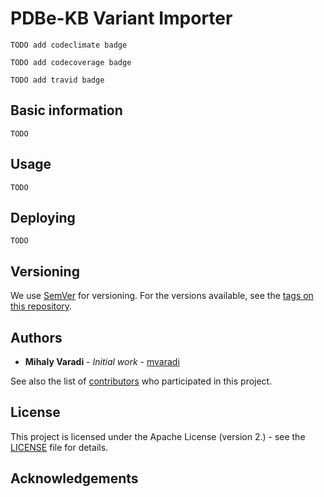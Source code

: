 # PDBe-KB Variant Importer

`TODO add codeclimate badge`

`TODO add codecoverage badge`

`TODO add travid badge`

## Basic information
`TODO`
## Usage
`TODO`
## Deploying
`TODO`
## Versioning
We use [SemVer](http://semver.org/) for versioning. For the versions available, see the [tags on this repository](https://github.com/PDBe-KB/pdbe-kb-uniprot-variant-import/tags).

## Authors
* **Mihaly Varadi** - *Initial work* - [mvaradi](https://github.com/mvaradi)

See also the list of [contributors](https://github.com/PDBe-KB/pdbe-kb-uniprot-variant-import/contributors) who participated in this project.

## License
This project is licensed under the Apache License (version 2.) - see the [LICENSE](LICENSE) file for details.

## Acknowledgements